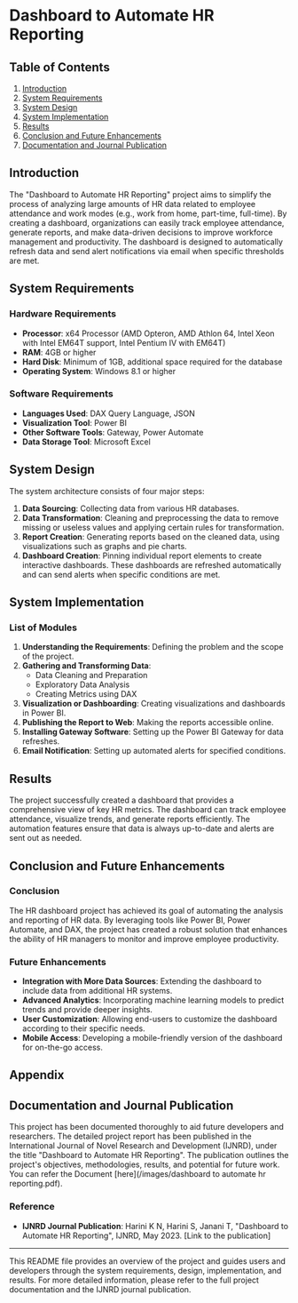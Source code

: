 # Dashboard to Automate HR Reporting

## Table of Contents
1. [Introduction](#introduction)
2. [System Requirements](#system-requirements)
3. [System Design](#system-design)
4. [System Implementation](#system-implementation)
5. [Results](#results)
6. [Conclusion and Future Enhancements](#conclusion-and-future-enhancements)
7. [Documentation and Journal Publication](#documentation-and-journal-publication)

## Introduction
The "Dashboard to Automate HR Reporting" project aims to simplify the process of analyzing large amounts of HR data related to employee attendance and work modes (e.g., work from home, part-time, full-time). By creating a dashboard, organizations can easily track employee attendance, generate reports, and make data-driven decisions to improve workforce management and productivity. The dashboard is designed to automatically refresh data and send alert notifications via email when specific thresholds are met.

## System Requirements

### Hardware Requirements
- **Processor**: x64 Processor (AMD Opteron, AMD Athlon 64, Intel Xeon with Intel EM64T support, Intel Pentium IV with EM64T)
- **RAM**: 4GB or higher
- **Hard Disk**: Minimum of 1GB, additional space required for the database
- **Operating System**: Windows 8.1 or higher

### Software Requirements
- **Languages Used**: DAX Query Language, JSON
- **Visualization Tool**: Power BI
- **Other Software Tools**: Gateway, Power Automate
- **Data Storage Tool**: Microsoft Excel

## System Design
The system architecture consists of four major steps:
1. **Data Sourcing**: Collecting data from various HR databases.
2. **Data Transformation**: Cleaning and preprocessing the data to remove missing or useless values and applying certain rules for transformation.
3. **Report Creation**: Generating reports based on the cleaned data, using visualizations such as graphs and pie charts.
4. **Dashboard Creation**: Pinning individual report elements to create interactive dashboards. These dashboards are refreshed automatically and can send alerts when specific conditions are met.

## System Implementation

### List of Modules
1. **Understanding the Requirements**: Defining the problem and the scope of the project.
2. **Gathering and Transforming Data**: 
   - Data Cleaning and Preparation
   - Exploratory Data Analysis
   - Creating Metrics using DAX
3. **Visualization or Dashboarding**: Creating visualizations and dashboards in Power BI.
4. **Publishing the Report to Web**: Making the reports accessible online.
5. **Installing Gateway Software**: Setting up the Power BI Gateway for data refreshes.
6. **Email Notification**: Setting up automated alerts for specified conditions.

## Results
The project successfully created a dashboard that provides a comprehensive view of key HR metrics. The dashboard can track employee attendance, visualize trends, and generate reports efficiently. The automation features ensure that data is always up-to-date and alerts are sent out as needed.

## Conclusion and Future Enhancements

### Conclusion
The HR dashboard project has achieved its goal of automating the analysis and reporting of HR data. By leveraging tools like Power BI, Power Automate, and DAX, the project has created a robust solution that enhances the ability of HR managers to monitor and improve employee productivity.

### Future Enhancements
- **Integration with More Data Sources**: Extending the dashboard to include data from additional HR systems.
- **Advanced Analytics**: Incorporating machine learning models to predict trends and provide deeper insights.
- **User Customization**: Allowing end-users to customize the dashboard according to their specific needs.
- **Mobile Access**: Developing a mobile-friendly version of the dashboard for on-the-go access.

## Appendix

## Documentation and Journal Publication
This project has been documented thoroughly to aid future developers and researchers. The detailed project report has been published in the International Journal of Novel Research and Development (IJNRD), under the title "Dashboard to Automate HR Reporting". The publication outlines the project's objectives, methodologies, results, and potential for future work.
You can refer the Document [here](/images/dashboard to automate hr reporting.pdf).

### Reference
- **IJNRD Journal Publication**: Harini K N, Harini S, Janani T, "Dashboard to Automate HR Reporting", IJNRD, May 2023. [Link to the publication]

---

This README file provides an overview of the project and guides users and developers through the system requirements, design, implementation, and results. For more detailed information, please refer to the full project documentation and the IJNRD journal publication.
